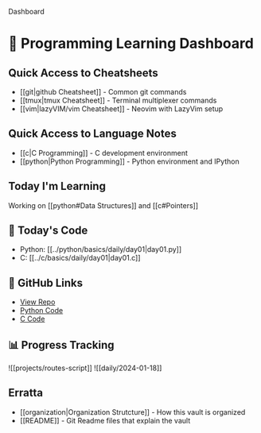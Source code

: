 Dashboard

# 🚀 Programming Learning Dashboard

## Quick Access to Cheatsheets
- [[git|github Cheatsheet]] - Common git commands
- [[tmux|tmux Cheatsheet]] - Terminal multiplexer commands
- [[vim|lazyVIM/vim Cheatsheet]] - Neovim with LazyVim setup

## Quick Access to Language Notes
- [[c|C Programming]] - C development environment
- [[python|Python Programming]] - Python environment and IPython

## Today I'm Learning
Working on [[python#Data Structures]] and [[c#Pointers]]

## 📝 Today's Code
- Python: [[../python/basics/daily/day01|day01.py]]
- C: [[../c/basics/daily/day01|day01.c]]

## 🔗 GitHub Links
- [View Repo](https://github.com/bmags73/learn-programming)
- [Python Code](https://github.com/bmags73/learn-programming/tree/main/python)
- [C Code](https://github.com/bmags73/learn-programming/tree/main/c)

## 📊 Progress Tracking
![[projects/routes-script]]
![[daily/2024-01-18]]

## Erratta
- [[organization|Organization Strutcture]] - How this vault is organized
- [[README]] - Git Readme files that explain the vault